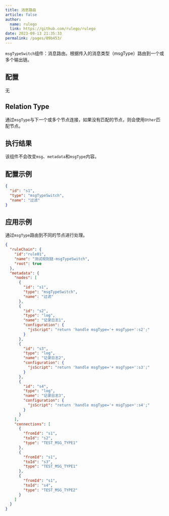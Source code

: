 ```yaml
---
title: 消息路由
article: false
author: 
  name: rulego
  link: https://github.com/rulego/rulego
date: 2023-09-13 21:35:33
permalink: /pages/09b453/
---
```


`msgTypeSwitch`组件：消息路由。根据传入的消息类型（msgType）路由到一个或多个输出链。

## 配置

无

## Relation Type

通过`msgType`与下一个或多个节点连接，如果没有匹配的节点，则会使用`Other`匹配节点。

## 执行结果

该组件不会改变`msg`、`metadata`和`msgType`内容。

## 配置示例

```json
{
  "id": "s1",
  "type": "msgTypeSwitch",
  "name": "过滤"
}
```

## 应用示例

通过`msgType`路由到不同的节点进行处理。
```json
{
  "ruleChain": {
    "id":"rule01",
    "name": "测试规则链-msgTypeSwitch",
    "root": true
  },
  "metadata": {
    "nodes": [
      {
        "id": "s1",
        "type": "msgTypeSwitch",
        "name": "过滤"
      },
      {
        "id": "s2",
        "type": "log",
        "name": "记录日志1",
        "configuration": {
          "jsScript": "return 'handle msgType='+ msgType+':s2';"
        }
      },
      {
        "id": "s3",
        "type": "log",
        "name": "记录日志2",
        "configuration": {
          "jsScript": "return 'handle msgType='+ msgType+':s3';"
        }
      },
      {
        "id": "s4",
        "type": "log",
        "name": "记录日志3",
        "configuration": {
          "jsScript": "return 'handle msgType='+ msgType+':s4';"
        }
      }
    ],
    "connections": [
      {
        "fromId": "s1",
        "toId": "s2",
        "type": "TEST_MSG_TYPE1"
      },
      {
        "fromId": "s1",
        "toId": "s3",
        "type": "TEST_MSG_TYPE1"
      },
      {
        "fromId": "s1",
        "toId": "s4",
        "type": "TEST_MSG_TYPE2"
      }
    ]
  }
}
```